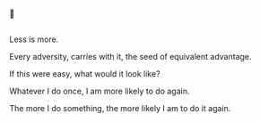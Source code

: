 🥋

##

Less is more.

Every adversity, carries with it, the seed of equivalent advantage.

If this were easy, what would it look like?

Whatever I do once, I am more likely to do again.

The more I do something, the more likely I am to do it again.
